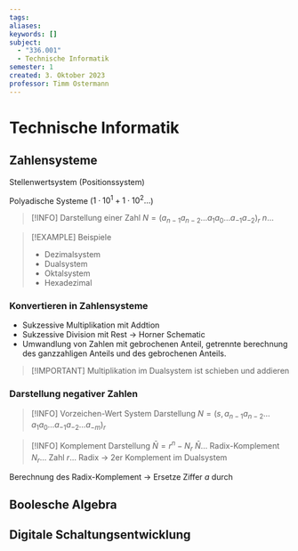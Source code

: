```yaml
---
tags: 
aliases: 
keywords: []
subject:
  - "336.001"
  - Technische Informatik
semester: 1
created: 3. Oktober 2023
professor: Timm Ostermann
---
```

 

# Technische Informatik

## Zahlensysteme

Stellenwertsystem (Positionssystem)

Polyadische Systeme ($1\cdot 10^1+1\cdot 10^2\dots$)

> [!INFO] Darstellung einer Zahl
> $N=(a_{n-1}a_{n-2}\dots a_{1}a_{0}\dots a_{-1}a_{-2})_{r}$
> $n\dots$ 

> [!EXAMPLE] Beispiele
> - Dezimalsystem
> - Dualsystem
> - Oktalsystem
> - Hexadezimal

### Konvertieren in Zahlensysteme

- Sukzessive Multiplikation mit Addtion
- Sukzessive Division mit Rest $\to$ Horner Schematic
- Umwandlung von Zahlen mit gebrochenen Anteil, getrennte berechnung des ganzzahligen Anteils und des gebrochenen Anteils.

> [!IMPORTANT] Multiplikation im Dualsystem ist schieben und addieren

### Darstellung negativer Zahlen

> [!INFO] Vorzeichen-Wert System Darstellung
> $N=(s,a_{n-1}a_{n-2}\dots a_{1}a_{0}\dots a_{-1}a_{-2}\dots a_{-m})_{r}$

> [!INFO] Komplement Darstellung
> $\bar{N} = r^{n}-N_{r}$
> $\bar{N}\dots$ Radix-Komplement
> $N_{r}\dots$ Zahl
> $r\dots$ Radix
> $\to$ 2er Komplement im Dualsystem

Berechnung des Radix-Komplement
-> Ersetze Ziffer $a$ durch 


## Boolesche Algebra

## Digitale Schaltungsentwicklung

